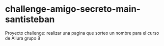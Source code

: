# challenge-amigo-secreto-main-santisteban
 Proyecto challenge: realizar una pagina que sorteo un nombre para el curso de Allura grupo 8
